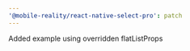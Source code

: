 ```yaml
---
'@mobile-reality/react-native-select-pro': patch
---
```


Added example using overridden flatListProps
